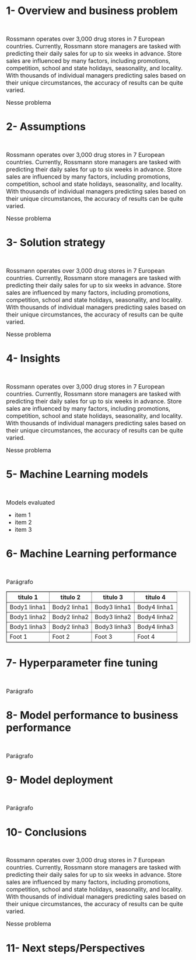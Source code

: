 <h1>1- Overview and business problem</h1>

<br>
<p><font size="3">Rossmann operates over 3,000 drug stores in 7 European countries. Currently, Rossmann store managers are tasked with predicting their daily sales for up to six weeks in advance. Store sales are influenced by many factors, including promotions, competition, school and state holidays, seasonality, and locality. With thousands of individual managers predicting sales based on their unique circumstances, the accuracy of results can be quite varied.
    
Nesse problema</font></p>

<h1>2- Assumptions</h1>

<br>
<p><font size="3">Rossmann operates over 3,000 drug stores in 7 European countries. Currently, Rossmann store managers are tasked with predicting their daily sales for up to six weeks in advance. Store sales are influenced by many factors, including promotions, competition, school and state holidays, seasonality, and locality. With thousands of individual managers predicting sales based on their unique circumstances, the accuracy of results can be quite varied.
    
Nesse problema</font></p>


<h1>3- Solution strategy</h1>

<br>
<p><font size="3">Rossmann operates over 3,000 drug stores in 7 European countries. Currently, Rossmann store managers are tasked with predicting their daily sales for up to six weeks in advance. Store sales are influenced by many factors, including promotions, competition, school and state holidays, seasonality, and locality. With thousands of individual managers predicting sales based on their unique circumstances, the accuracy of results can be quite varied.
    
Nesse problema</font></p>


<h1>4- Insights</h1>

<br>
<p><font size="3">Rossmann operates over 3,000 drug stores in 7 European countries. Currently, Rossmann store managers are tasked with predicting their daily sales for up to six weeks in advance. Store sales are influenced by many factors, including promotions, competition, school and state holidays, seasonality, and locality. With thousands of individual managers predicting sales based on their unique circumstances, the accuracy of results can be quite varied.
    
Nesse problema</font></p>


<h1>5- Machine Learning models</h1>

<br>
<p><font size="3">Models evaluated</font></p>


<ul>
  <li><font size="3">item 1</font></li>
  <li><font size="3">item 2</font></li>
  <li><font size="3">item 3</font></li>
</ul>

<h1>6- Machine Learning performance</h1>

<br>
<p><font size="3">Parágrafo</font></p>


<table border="1">
   <thead>
   <tr>
       <th><font size="3">titulo 1</font></th>
       <th><font size="3">titulo 2</font></th>
       <th><font size="3">titulo 3</font></th>
       <th><font size="3">titulo 4</font></th>
   </tr>
   </thead>
   <tbody>
   <tr>
       <td><font size="3">Body1 linha1</font></td>
       <td><font size="3">Body2 linha1</font></td>
       <td><font size="3">Body3 linha1</font></td>
       <td><font size="3">Body4 linha1</font></td>
   </tr>
   <tr>
       <td><font size="3">Body1 linha2</font></td>
       <td><font size="3">Body2 linha2</font></td>
       <td><font size="3">Body3 linha2</font></td>
       <td><font size="3">Body4 linha2</font></td>
   </tr>
          <tr>
       <td><font size="3">Body1 linha3</font></td>
       <td><font size="3">Body2 linha3</font></td>
       <td><font size="3">Body3 linha3</font></td>
       <td><font size="3">Body4 linha3</font></td>
   </tr>   
   </tbody>
   <tfoot>
       <td><font size="3">Foot 1</font></td>
       <td><font size="3">Foot 2</font></td>
       <td><font size="3">Foot 3</font></td>
       <td><font size="3">Foot 4</font></td>
   </tfoot>
</table>



<h1>7- Hyperparameter fine tuning</h1>

<br>
<p><font size="3">Parágrafo</font></p>

<h1>8- Model performance to business performance</h1>

<br>
<p><font size="3">Parágrafo</font></p>

<h1>9- Model deployment</h1>

<br>
<p><font size="3">Parágrafo</font></p>

<h1>10- Conclusions</h1>

<br>
<p><font size="3">Rossmann operates over 3,000 drug stores in 7 European countries. Currently, Rossmann store managers are tasked with predicting their daily sales for up to six weeks in advance. Store sales are influenced by many factors, including promotions, competition, school and state holidays, seasonality, and locality. With thousands of individual managers predicting sales based on their unique circumstances, the accuracy of results can be quite varied.
    
Nesse problema</font></p>


<h1>11- Next steps/Perspectives</h1>

<br>
